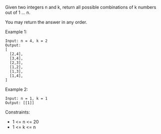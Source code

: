 Given two integers n and k, return all possible combinations of k numbers out of 1 ... n.

You may return the answer in any order.

 

Example 1:
```
Input: n = 4, k = 2
Output:
[
  [2,4],
  [3,4],
  [2,3],
  [1,2],
  [1,3],
  [1,4],
]
```
Example 2:
```
Input: n = 1, k = 1
Output: [[1]]
```

Constraints:

- 1 <= n <= 20
- 1 <= k <= n